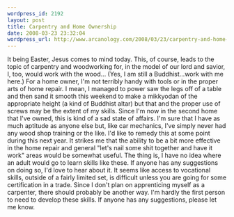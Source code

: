 ```yaml
--- 
wordpress_id: 2192
layout: post
title: Carpentry and Home Ownership
date: 2008-03-23 23:32:04
wordpress_url: http://www.arcanology.com/2008/03/23/carpentry-and-home-ownership/
---
```

It being Easter, Jesus comes to mind today. This, of course, leads to the topic of carpentry and woodworking for, in the model of our lord and savior, I, too, would work with the wood... (Yes, I am still a Buddhist...work with me here.) For a home owner, I'm not terribly handy with tools or in the proper arts of home repair. I mean, I managed to power saw the legs off of a table and then sand it smooth this weekend to make a mikkyodan of the appropriate height (a kind of Buddhist altar) but that and the proper use of screws may be the extent of my skills. Since I'm now in the second home that I've owned, this is kind of a sad state of affairs. I'm sure that I have as much aptitude as anyone else but, like car mechanics, I've simply never had any wood shop training or the like. I'd like to remedy this at some point during this next year. It strikes me that the ability to be a bit more effective in the home repair and general "let's nail some shit together and have it work" areas would be somewhat useful. The thing is, I have no idea where an adult would go to learn skills like these. If anyone has any suggestions on doing so, I'd love to hear about it. It seems like access to vocational skills, outside of a fairly limited set, is difficult unless you are going for some certification in a trade. Since I don't plan on apprenticing myself as a carpenter, there should probably be another way. I'm hardly the first person to need to develop these skills. If anyone has any suggestions, please let me know.